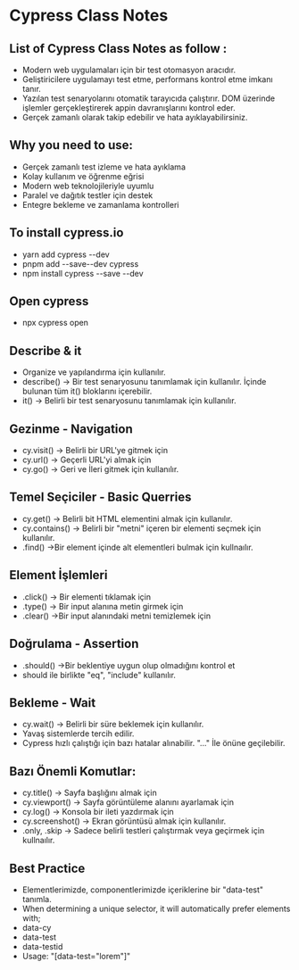 # Cypress Class Notes

## List of Cypress Class Notes as follow :
- Modern web uygulamaları için bir test otomasyon aracıdır.
- Geliştiricilere uygulamayı test etme, performans kontrol etme imkanı tanır.
- Yazılan test senaryolarını otomatik tarayıcıda çalıştırır. DOM üzerinde işlemler gerçekleştirerek appin davranışlarını kontrol eder.
- Gerçek zamanlı olarak takip edebilir ve hata ayıklayabilirsiniz.

## Why you need to use:
- Gerçek zamanlı test izleme ve hata ayıklama
- Kolay kullanım ve öğrenme eğrisi
- Modern web teknolojileriyle uyumlu
- Paralel ve dağıtık testler için destek
- Entegre bekleme ve zamanlama kontrolleri

## To install cypress.io
- yarn add cypress --dev
- pnpm add --save--dev cypress
- npm install cypress --save --dev

## Open cypress
- npx cypress open

## Describe & it
- Organize ve yapılandırma için kullanılır.
- describe() -> Bir test senaryosunu tanımlamak için kullanılır. İçinde bulunan tüm it() bloklarını içerebilir.
- it() -> Belirli bir test senaryosunu tanımlamak için kullanılır.

## Gezinme - Navigation
- cy.visit() -> Belirli bir URL'ye gitmek için
- cy.url() -> Geçerli URL'yi almak için
- cy.go() -> Geri ve İleri gitmek için kullanılır.

## Temel Seçiciler - Basic Querries
- cy.get() -> Belirli bit HTML elementini almak için kullanılır.
- cy.contains() -> Belirli bir "metni" içeren bir elementi seçmek için kullanılır.
- .find() ->Bir element içinde alt elementleri bulmak için kullnaılır. 

## Element İşlemleri
- .click() -> Bir elementi tıklamak için
- .type() -> Bir input alanına metin girmek için
- .clear() ->Bir input alanındaki metni temizlemek için

## Doğrulama - Assertion
- .should() ->Bir beklentiye uygun olup olmadığını kontrol et
- should ile birlikte "eq", "include" kullanılır.

## Bekleme - Wait
- cy.wait() -> Belirli bir süre beklemek için kullanılır.
- Yavaş sistemlerde tercih edilir.
- Cypress hızlı çalıştığı için bazı hatalar alınabilir. "..." İle önüne geçilebilir.

## Bazı Önemli Komutlar:
- cy.title() -> Sayfa başlığını almak için
- cy.viewport() -> Sayfa görüntüleme alanını ayarlamak için
- cy.log() -> Konsola bir ileti yazdırmak için
- cy.screenshot() -> Ekran görüntüsü almak için kullanılır.
- .only, .skip -> Sadece belirli testleri çalıştırmak veya geçirmek için kullnaılır.

## Best Practice
- Elementlerimizde, componentlerimizde içeriklerine bir "data-test" tanımla.
- When determining a unique selector, it will automatically prefer elements with;
- data-cy
- data-test
- data-testid
- Usage: "[data-test="lorem"]"